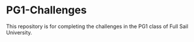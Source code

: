 # PG1-Challenges
This repository is for completing the challenges in the PG1 class of Full Sail University.

